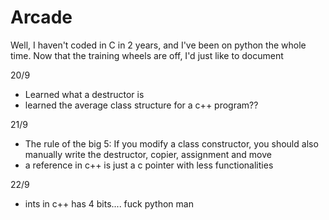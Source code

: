 # Arcade


Well, I haven't coded in C in 2 years, and I've been on python the whole time. Now that the training wheels are off, I'd just like to document 

20/9
- Learned what a destructor is
- learned the average class structure for a c++ program??

21/9
- The rule of the big 5: If you modify a class constructor, you should also manually write the destructor, copier, assignment and move
- a reference in c++ is just a c pointer with less functionalities
  
22/9
- ints in c++ has 4 bits.... fuck python man
